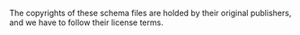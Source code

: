 The copyrights of these schema files are holded by their original
publishers, and we have to follow their license terms.
